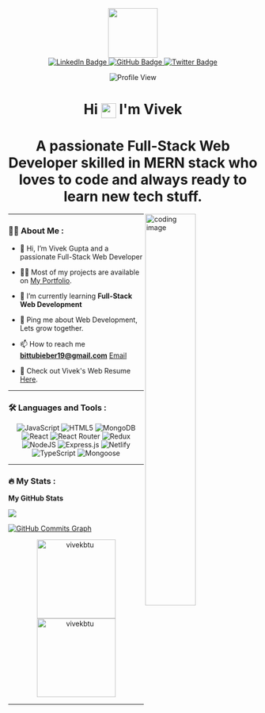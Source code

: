 <div id="header" align="center">
  <img src="https://media.giphy.com/media/Q2T7BXRiDFPJcPoA7Z/giphy.gif" width="100"/>
</div>
 
<div id="badges" align="center">
  <a href="https://www.linkedin.com/in/vivek-gupta-a89361233">
    <img src="https://img.shields.io/badge/LinkedIn-blue?style=for-the-badge&logo=linkedin&logoColor=white" alt="LinkedIn Badge"/>
  </a>
  <a href="https://github.com/vivekbtu">
    <img src="https://img.shields.io/badge/GitHub-red?style=for-the-badge&logo=GitHub&logoColor=white" alt="GitHub Badge"/>
  </a>
  <a href="https://twitter.com/bittubieber19?t=kRVrRQahKvZh7SNXmiRvvg&s=09">
    <img src="https://img.shields.io/badge/Twitter-blue?style=for-the-badge&logo=twitter&logoColor=white" alt="Twitter Badge"/>
  </a> 
       
  
  
  ![Profile View](https://komarev.com/ghpvc/?username=vivekbtu&color=orange&style=flat)
</div>


<h1 align="center">
  Hi
  <img align="center" src="https://media.giphy.com/media/hvRJCLFzcasrR4ia7z/giphy.gif" width="30px"/>
  I'm Vivek 
</h1>

<!-- Some Description About me  -->

<h1 align="center">
  A passionate Full-Stack Web Developer skilled in MERN stack who loves to code and always ready to learn new tech stuff.
</h1>



<!-- <h2 align="left", style="margin-bottom:10px">About me</h2>
<h3>
A passionate Full-Stack Web Developer skilled in MERN stack who loves to code and always ready to learn new tech stuff.
</h3> -->

<img align="right" alt="coding image" width="45%" src="https://media.giphy.com/media/dWesBcTLavkZuG35MI/giphy.gif">



---

### :woman_technologist: About Me :

- 👋 Hi, I’m Vivek Gupta and a passionate Full-Stack Web Developer

- 👨‍💻 Most of my projects are available on [My Portfolio](https://vivekbtu.github.io/).
 
- 🌱 I’m currently learning **Full-Stack Web Development**
 
- 💬 Ping me about Web Development, Lets grow together.
 
- 📫 How to reach me **bittubieber19@gmail.com** [Email](https://mail.google.com/mail/u/0/#inbox?compose=new) 

- 📙 Check out Vivek's Web Resume [Here](https://drive.google.com/file/d/1b9mWpCnavIn72uX06Ti2PPeGHXWO4nZx/view?usp=sharing).
---

### :hammer_and_wrench: Languages and Tools :

<div align="center">
  
![JavaScript](https://img.shields.io/badge/javascript-%23323330.svg?style=for-the-badge&logo=javascript&logoColor=%23F7DF1E) 
![HTML5](https://img.shields.io/badge/html5-%23E34F26.svg?style=for-the-badge&logo=html5&logoColor=white) 
![MongoDB](https://img.shields.io/badge/MongoDB-%234ea94b.svg?style=for-the-badge&logo=mongodb&logoColor=white) 
![React](https://img.shields.io/badge/react-%2320232a.svg?style=for-the-badge&logo=react&logoColor=%2361DAFB) 
![React Router](https://img.shields.io/badge/React_Router-CA4245?style=for-the-badge&logo=react-router&logoColor=white) 
![Redux](https://img.shields.io/badge/redux-%23593d88.svg?style=for-the-badge&logo=redux&logoColor=white)
![NodeJS](https://img.shields.io/badge/node.js-6DA55F?style=for-the-badge&logo=node.js&logoColor=white) 
![Express.js](https://img.shields.io/badge/express.js-%23404d59.svg?style=for-the-badge&logo=express&logoColor=%2361DAFB)
![Netlify](https://img.shields.io/badge/netlify-%23000000.svg?style=for-the-badge&logo=netlify&logoColor=#00C7B7) 
![TypeScript](https://img.shields.io/badge/typescript-%23007ACC.svg?style=for-the-badge&logo=typescript&logoColor=white)
![Mongoose](https://img.shields.io/badge/mongoose-%23000000.svg?style=for-the-badge&logo=mongoose&logoColor=%2361DAFB)
  
</div>


---

<!-- ### : My Trophy :

[![Ryo-ma's github trophy](https://github-profile-trophy.vercel.app/?username=vivekbtu&row=1)](https://github.com/ryo-ma/github-profile-trophy)

--- -->

### :fire: My Stats :

<b>My GitHub Stats</b>

<!-- GIT HUB STATS  -->


<!-- ----
---- -->




<!-- <a>
  <img align="center" src="https://github-readme-stats.vercel.app/api/top-langs/?username=vivekbtu&layout=compact&show_icons=true&theme=radical" alt="Most Language" height="159" />
</a> -->


<a href="http://www.github.com/vivekbtu"><img src="https://github-readme-streak-stats.herokuapp.com/?user=vivekbtu&stroke=ffffff&background=000000&ring=0891b2&fire=0891b2&currStreakNum=ffffff&currStreakLabel=0891b2&sideNums=ffffff&sideLabels=ffffff&dates=ffffff&hide_border=true" /></a>

<!-- <a href="http://www.github.com/vivekbtu"><img src="https://activity-graph.herokuapp.com/graph?username=vivekbtu&bg_color=000000&color=ffffff&line=0891b2&point=ffffff&area_color=000000&area=true&hide_border=true&custom_title=GitHub%20Commits%20Graph" alt="GitHub Commits Graph" /></a> -->

<!-- Git Graph  -->

<a href="http://www.github.com/vivekbtu">
  <img src="https://github-readme-activity-graph.cyclic.app/graph?username=vivekbtu&point=f007d8&line=f0cd07&area_color=310938&theme=react-dark" alt="GitHub Commits Graph" />
</a>

<!-- <a> Language tool
   <img align="center" src="https://github-readme-stats-git-masterrstaa-rickstaa.vercel.app/api/top-langs/?username=vivekbtu&theme=radical&hide_border=true&include_all_commits=false&count_private=true" alt="Git stats" height="159" />
</a> -->

<p align="center" >
    <img align="center" src="https://github-readme-stats.vercel.app/api/top-langs/?username=vivekbtu&layout=compact&show_icons=true&theme=radical" alt="vivekbtu" height="159" />
    <img align="center" src="https://github-readme-stats.vercel.app/api?username=vivekbtu&show_icons=true&theme=radical" alt="vivekbtu" height="159" />
</p>


---

<!-- ### :writing_hand: Blog Posts : -->


<!---
vivekbtu/vivekbtu is a ✨ special ✨ repository because its `README.md` (this file) appears on your GitHub profile.
You can click the Preview link to take a look at your changes.
--->
